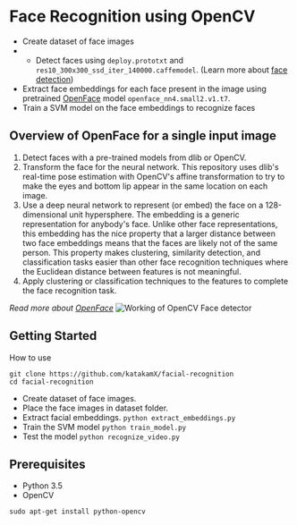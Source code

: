 # Face Recognition using OpenCV
 - Create dataset of face images
 - - Detect faces using ```deploy.prototxt``` and ```res10_300x300_ssd_iter_140000.caffemodel```. (Learn more about [face detection](https://github.com/aakashjhawar/face-detection))
 - Extract face embeddings for each face present in the image using pretrained [OpenFace](https://cmusatyalab.github.io/openface/) model ```openface_nn4.small2.v1.t7```. 
 - Train a SVM model on the face embeddings to recognize faces 

## Overview of OpenFace for a single input image
1. Detect faces with a pre-trained models from dlib or OpenCV.
2. Transform the face for the neural network. This repository uses dlib's real-time pose estimation with OpenCV's affine transformation to try to make the eyes and bottom lip appear in the same location on each image.
3. Use a deep neural network to represent (or embed) the face on a 128-dimensional unit hypersphere. The embedding is a generic representation for anybody's face. Unlike other face representations, this embedding has the nice property that a larger distance between two face embeddings means that the faces are likely not of the same person. This property makes clustering, similarity detection, and classification tasks easier than other face recognition techniques where the Euclidean distance between features is not meaningful.
4. Apply clustering or classification techniques to the features to complete the face recognition task.

*Read more about [OpenFace](https://cmusatyalab.github.io/openface/)*
![Working of OpenCV Face detector](https://github.com/aakashjhawar/face-recognition-using-opencv/blob/master/images/openface.jpg)

## Getting Started
How to use
```    
git clone https://github.com/katakamX/facial-recognition
cd facial-recognition
```
 - Create dataset of face images.
 - Place the face images in dataset folder.
 - Extract facial embeddings.
```python extract_embeddings.py```
 - Train the SVM model
```python train_model.py```
 - Test the model
```python recognize_video.py```

## Prerequisites

- Python 3.5
- OpenCV
```
sudo apt-get install python-opencv
```



